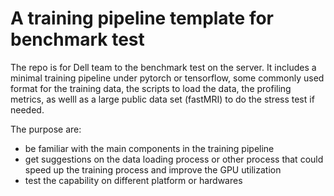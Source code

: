 # A training pipeline template for benchmark test

The repo is for Dell team to the benchmark test on the server. It includes a minimal training pipeline under pytorch or tensorflow, some commonly used format for the training data, the scripts to load the data, the profiling metrics, as welll as a large public data set (fastMRI) to do the stress test if needed.

The purpose are:
- be familiar with the main components in the training pipeline
- get suggestions on the data loading process or other process that could speed up the training process and improve the GPU utilization
- test the capability on different platform or hardwares


